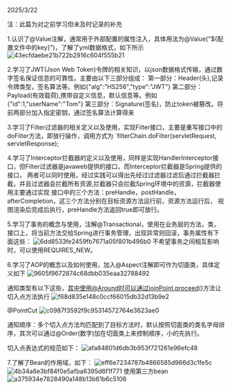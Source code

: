 2025/3/22

注：此篇为对之前学习但未及时记录的补充

1.认识了@Value注解，通常用于外部配置的属性注入，具体用法为@Value("${配置文件中的key}")，了解了yml数据格式，如下所示
![43ecfdaebe21b722b2916c604f555b21](https://github.com/user-attachments/assets/1d2282ec-ee99-4eec-b431-11cc898e61be)

2.学习了JWT(Json Web Token)令牌的相关知识，以json数据格式传输，通过数字签名保证信息的可靠性。主要由以下三部分组成：
  第一部分：Header(头),记录令牌类型，签名算法等。例如{"alg":"HS256","type":"JWT"}
  第二部分：Payload(有效载荷),携带自定义信息，默认信息等。例如{"id":1,"userName":"Tom"}
  第三部分：Signature(签名)，防止token被篡改。将前两部分加入指定密钥，通过签名算法计算得来
  
3.学习了Filter过滤器的相关定义以及使用，实现Filter接口，主要是重写接口中的doFilter方法，即放行操作，调用方式为
`filterChain.doFilter(servletRequest, servletResponse);

4.学习了Interceptor拦截器的定义以及使用，同样是实现HandlerInterceptor接口，但Filter过滤器是javaweb提供的接口，而Interceptor拦截器是Spring提供的接口，
两者可以同时使用，经过实践可以得出先经过过滤器过滤后通过拦截器拦截，并且过滤器会拦截所有资源,拦截器只会拦截Spring环境中的资源，拦截器使用主要通过实现
接口中的三个方法：preHandle，postHandle，afterCompletion，这三个方法分别在目标资源方法运行前，资源方法运行后，
视图渲染后完成后执行，preHandle方法返回true即可放行。

5.学习了事务的概念与使用，注解@Transactional，使用在业务层的方法，类，接口上，将当前方法交给Spring进行事务管理，出现异常则回滚，事务属性有下面这些：
![6dd8533fe2459fb7671a05f801b496b0](https://github.com/user-attachments/assets/9fa218e4-111f-4569-9ac2-a818483f4770)
不希望事务之间相互影响时，可以使用REQUIRES_NEW。

6.学习了AOP的概念以及如何使用，加入@Aspect注解即可作为切面类，具体定义如下
![9605f9672874c68dbb035eaa32788492](https://github.com/user-attachments/assets/0c0762f5-cd9e-4730-839b-6638c3bfdc37)

通知类型有以下这些，其中使用@Around时可以通过joinPoint.proceed()方法让切入点方法执行
![f68d835e148c0ccf66015db32d13b9e2](https://github.com/user-attachments/assets/452b90e0-e982-4e05-8cc9-d2b03325ad1f)

@PointCut
![c0987f3592f9c95314572764e3623ae0](https://github.com/user-attachments/assets/267f11bf-368f-4ae2-96ce-12d622c25c27)

通知顺序：多个切入点方法均匹配到了目标方法时，默认按照切面类的类名字母排序，其次可以通过@Order(数字)加在切面类上来控制顺序，小的先执行。

切入点表达式的规范如下：
![afa84801d6db3b953f721261e96efc48](https://github.com/user-attachments/assets/c94de095-149b-429a-8136-d72a22620b13)

7.了解了Bean的作用域，如下：
![eff6e7234787b4866585d966d3c1fe5c](https://github.com/user-attachments/assets/d4f0c4ac-891c-4816-80e9-7ab853cf7291)
![4b34a6e3bf84f0e5afba6395d6f1f771](https://github.com/user-attachments/assets/0412155a-a5c6-4442-b8de-1d745836eb57)
使用第三方bean
![a375934e7828490a148b13b61b6c5106](https://github.com/user-attachments/assets/faf3277f-a006-437c-badd-f672cc9d2f20)







